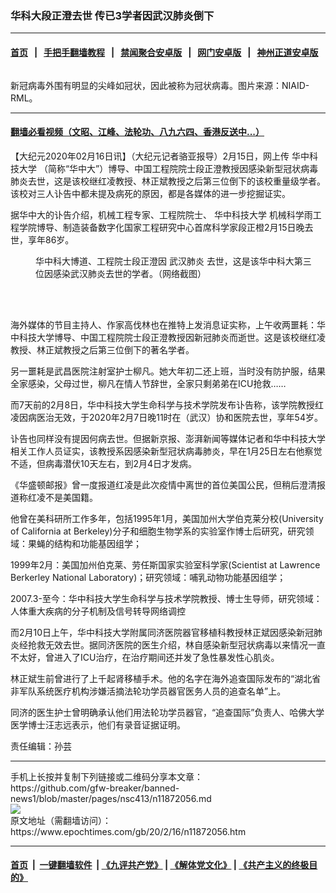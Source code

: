 ### 华科大段正澄去世 传已3学者因武汉肺炎倒下
------------------------

#### [首页](https://github.com/gfw-breaker/banned-news1/blob/master/README.md) &nbsp;&nbsp;|&nbsp;&nbsp; [手把手翻墙教程](https://github.com/gfw-breaker/guides/wiki) &nbsp;&nbsp;|&nbsp;&nbsp; [禁闻聚合安卓版](https://github.com/gfw-breaker/bn-android) &nbsp;&nbsp;|&nbsp;&nbsp; [网门安卓版](https://github.com/oGate2/oGate) &nbsp;&nbsp;|&nbsp;&nbsp; [神州正道安卓版](https://github.com/SzzdOgate/update) 



<div><img alt="" class="aligncenter wp-post-image" src="https://i.epochtimes.com/assets/uploads/2020/02/49534370233_1376f512b1_k-600x400.jpg"/>
<div class="red16 caption">
 <p>
  新冠病毒外围有明显的尖峰如冠状，因此被称为冠状病毒。图片来源：NIAID-RML。
 </p>
</div>
</div><hr/>

#### [翻墙必看视频（文昭、江峰、法轮功、八九六四、香港反送中...）](https://github.com/gfw-breaker/banned-news1/blob/master/pages/link3.md)

<div><p>
 【大纪元2020年02月16日讯】（大纪元记者骆亚报导）2月15日，网上传
 <ok href="https://www.epochtimes.com/gb/tag/%E5%8D%8E%E4%B8%AD%E7%A7%91%E6%8A%80%E5%A4%A7%E5%AD%A6.html">
  华中科技大学
 </ok>
 （简称“华中大”）博导、中国工程院院士段正澄教授因感染新型冠状病毒肺炎去世，这是该校继红凌教授、林正斌教授之后第三位倒下的该校重量级学者。该校对三人讣告中都未提及病死的原因，都是各媒体的进一步挖掘证实。
</p>
<p>
 据华中大的讣告介绍，机械工程专家、工程院院士、
 <ok href="https://www.epochtimes.com/gb/tag/%E5%8D%8E%E4%B8%AD%E7%A7%91%E6%8A%80%E5%A4%A7%E5%AD%A6.html">
  华中科技大学
 </ok>
 机械科学雨工程学院博导、制造装备数字化国家工程研究中心首席科学家段正橙2月15日晚去世，享年86岁。
</p>
<figure class="wp-caption aligncenter" id="attachment_11872093" style="width: 451px">
 <ok href="http://i.epochtimes.com/assets/uploads/2020/02/Screen-Shot-2020-02-16-at-12.35.57-pm.png">
  <img alt="" class="wp-image-11872093" src="http://i.epochtimes.com/assets/uploads/2020/02/Screen-Shot-2020-02-16-at-12.35.57-pm.png"/>
 </ok>
 <br/><figcaption class="wp-caption-text">
  华中科大博道、工程院士段正澄因
  <ok href="https://www.epochtimes.com/gb/tag/%E6%AD%A6%E6%B1%89%E8%82%BA%E7%82%8E.html">
   武汉肺炎
  </ok>
  去世，这是该华中科大第三位因感染武汉肺炎去世的学者。（网络截图）
 </figcaption><br/>
</figure><br/>
<p>
 海外媒体的节目主持人、作家高伐林也在推特上发消息证实称，上午收两噩耗：华中科技大学博导、中国工程院院士段正澄教授因新冠肺炎而逝世。这是该校继红凌教授、林正斌教授之后第三位倒下的著名学者。
</p>
<p>
 另一噩耗是武昌医院注射室护士柳凡。她大年初二还上班，当时没有防护服，结果全家感染，父母过世，柳凡在情人节辞世，全家只剩弟弟在ICU抢救……
</p>
<p>
 而7天前的2月8日，华中科技大学生命科学与技术学院发布讣告称，该学院教授红凌因病医治无效，于2020年2月7日晚11时在（武汉）协和医院去世，享年54岁。
</p>
<p>
 讣告也同样没有提因何病去世。但据新京报、澎湃新闻等媒体记者和华中科技大学相关工作人员证实，该教授系因感染新型冠状病毒肺炎，早在1月25日左右他察觉不适，但病毒潜伏10天左右，到2月4日才发病。
</p>
<p>
 《华盛顿邮报》曾一度报道红凌是此次疫情中离世的首位美国公民，但稍后澄清报道称红凌不是美国籍。
</p>
<p>
 他曾在美科研所工作多年，包括1995年1月，美国加州大学伯克莱分校(University of California at Berkeley)分子和细胞生物学系的实验室作博士后研究，研究领域：果蝇的结构和功能基因组学；
</p>
<p>
 1999年2月：美国加州伯克莱、劳任斯国家实验室科学家(Scientist at Lawrence Berkerley National Laboratory)；研究领域：哺乳动物功能基因组学；
</p>
<p>
 2007.3-至今：华中科技大学生命科学与技术学院教授、博士生导师，研究领域：人体重大疾病的分子机制及信号转导网络调控
</p>
<p>
 而2月10日上午，华中科技大学附属同济医院器官移植科教授林正斌因感染新冠肺炎经抢救无效去世。据同济医院的医生介绍，林自感染新型冠状病毒以来情况一直不太好，曾进入了ICU治疗，在治疗期间还并发了急性暴发性心肌炎。
</p>
<p>
 林正斌生前曾进行了上千起肾移植手术。他的名字在海外追查国际发布的“湖北省非军队系统医疗机构涉嫌活摘法轮功学员器官医务人员的追查名单”上。
</p>
<p>
 同济的医生护士曾明确承认他们用法轮功学员器官，“追查国际”负责人、哈佛大学医学博士汪志远表示，他们有录音证据证明。
</p>
<p>
 责任编辑：孙芸
</p>
</div>
<hr/>
手机上长按并复制下列链接或二维码分享本文章：<br/>
https://github.com/gfw-breaker/banned-news1/blob/master/pages/nsc413/n11872056.md <br/>
<a href='https://github.com/gfw-breaker/banned-news1/blob/master/pages/nsc413/n11872056.md'><img src='https://github.com/gfw-breaker/banned-news1/blob/master/pages/nsc413/n11872056.md.png'/></a> <br/>
原文地址（需翻墙访问）：https://www.epochtimes.com/gb/20/2/16/n11872056.htm


------------------------
#### [首页](https://github.com/gfw-breaker/banned-news1/blob/master/README.md) &nbsp;|&nbsp; [一键翻墙软件](https://github.com/gfw-breaker/nogfw/blob/master/README.md) &nbsp;| [《九评共产党》](https://github.com/gfw-breaker/9ping.md/blob/master/README.md#九评之一评共产党是什么) | [《解体党文化》](https://github.com/gfw-breaker/jtdwh.md/blob/master/README.md) | [《共产主义的终极目的》](https://github.com/gfw-breaker/gczydzjmd.md/blob/master/README.md)


<img src='http://gfw-breaker.win/banned-news/pages/nsc413/n11872056.md' width='0px' height='0px'/>